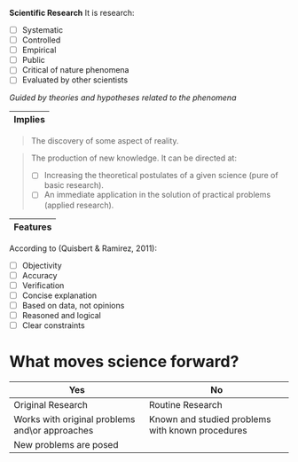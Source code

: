 **Scientific Research**
It is research: 
- [ ] Systematic
- [ ] Controlled
- [ ] Empirical
- [ ] Public
- [ ] Critical of nature phenomena
- [ ] Evaluated by other scientists

*Guided by theories and hypotheses related to the phenomena*

|Implies|
|--------------|
>The discovery of some aspect of reality. 

>The production of new knowledge. 
> It can be directed at:
> - [ ] Increasing the theoretical postulates of a given science (pure of basic research).
> - [ ] An immediate application in the solution of practical problems (applied research).

|Features|
|-----------------|
According to (Quisbert & Ramirez, 2011):
- [ ] Objectivity
- [ ] Accuracy
- [ ] Verification
- [ ] Concise explanation
- [ ] Based on data, not opinions
- [ ] Reasoned and logical
- [ ] Clear constraints

# What moves science forward?


|Yes                     |                        No |
|-----------------------|---------------------------------|
|Original Research | Routine Research|
|Works with original problems and\or approaches|Known and studied problems with known procedures                 |
|New problems are posed|                          |
